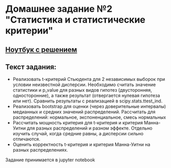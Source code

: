 # Домашнее задание №2 "Статистика и статистические критерии"

## [Ноутбук с решением](https://github.com/boomland/MADE_ab_testing/blob/master/hw2/hw_statistics_and_statistical_criteria.ipynb)

## Текст задания:
- Реализовать t-критерий Стьюдента для 2 независимых выборок при условии неизвестной дисперсии. Необходимо считать значение статистики и p_value для разных видов гипотез (двусторонняя, односторонние), а также результат (отвергается нулевая гипотеза или нет). Сравнить результаты с реализацией в scipy.stats.ttest_ind. 
- Реализовать bootstrap для оценки (через доверительные интервалы) медианных и средних значений распределений. Рассчитать для распределений: нормальное, экспоненциальное, смесь нормальных
- Рассчитать мощность критерия для t-критерия и критерия Манна-Уитни для разных распределений и разном эффекте. Отдельно изучить случай, когда средние равны, а дисперсии сильно отличаются.
- Оценить корректность t-критерия и критерия Манна-Уитни на разных распределениях.

Задание принимается в jupyter notebook
